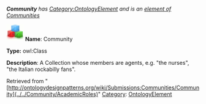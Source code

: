 ___Community__ has [Category:OntologyElement](../../Category/OntologyElement "Category:OntologyElement") and is an [element of](../../Property/ElementOf "Property:ElementOf") [Communities](../../Submissions/Communities "Submissions:Communities")_


  




[![Class](../../images/thumb/2/27/Class.gif/45px-Class.gif)](../../Image/Class.gif "Class")
__Name__: Community 


__Type:__ owl:Class 


__Description__: A Collection whose members are agents, e.g. "the nurses", "the Italian rockabilly fans". 





Retrieved from "[http://ontologydesignpatterns.org/wiki/Submissions:Communities/Community](../../Community/AcademicRoles)"
 [Category](http://ontologydesignpatterns.org/wiki/Special:Categories "Special:Categories"): [OntologyElement](../../Category/OntologyElement "Category:OntologyElement")
